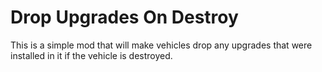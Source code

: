 # Drop Upgrades On Destroy
This is a simple mod that will make vehicles drop any upgrades that were installed in it if the vehicle is destroyed.